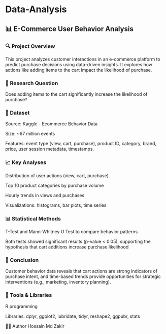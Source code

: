 # Data-Analysis

## 📊 E-Commerce User Behavior Analysis

### 🔍 Project Overview
This project analyzes customer interactions in an e-commerce platform to predict purchase decisions using data-driven insights. It explores how actions like adding items to the cart impact the likelihood of purchase.

### 🧠 Research Question
Does adding items to the cart significantly increase the likelihood of purchase?

### 📁 Dataset
Source: Kaggle - Ecommerce Behavior Data

Size: ~67 million events

Features: event type (view, cart, purchase), product ID, category, brand, price, user session metadata, timestamps.

### 📈 Key Analyses
Distribution of user actions (view, cart, purchase)

Top 10 product categories by purchase volume

Hourly trends in views and purchases

Visualizations: histograms, bar plots, time series

### 📊 Statistical Methods
T-Test and Mann-Whitney U Test to compare behavior patterns

Both tests showed significant results (p-value < 0.05), supporting the hypothesis that cart additions increase purchase likelihood

### 🧪 Conclusion
Customer behavior data reveals that cart actions are strong indicators of purchase intent, and time-based trends provide opportunities for strategic interventions (e.g., marketing, inventory planning).

### 📌 Tools & Libraries
R programming

Libraries: dplyr, ggplot2, lubridate, tidyr, reshape2, ggpubr, stats

👨‍💻 Author
Hossain Md Zakir

